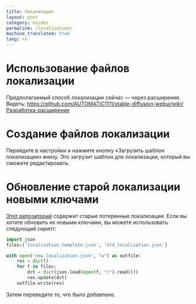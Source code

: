 ```yaml
---
title: Локализация
layout: post
category: Guides
permalink: /localization/
machine_translated: true
lang: ru
---
```

# Использование файлов локализации
Предполагаемый способ локализации сейчас — через расширения. Видеть:
https://github.com/AUTOMATIC1111/stable-diffusion-webui/wiki/Разработка-расширения

# Создание файлов локализации
Перейдите в настройки и нажмите кнопку «Загрузить шаблон локализации» внизу. Это загрузит шаблон для локализации, который вы сможете редактировать.

# Обновление старой локализации новыми ключами

[Этот репозиторий](https://github.com/AUTOMATIC1111/stable-diffusion-webui-old-localizations) содержит старые потерянные локализации. Если вы хотите обновить их новыми ключами, вы можете использовать следующий скрипт:

```python
import json
files=['localization_template.json', 'old_localization.json']

with open('new_localization.json', "w") as outfile:
    res = dict()
    for f in files:
        dct = dict(json.load(open(f, "r").read()))
        res.update(dct)
    outfile.write(res)
```

Затем переведите то, что было добавлено.
